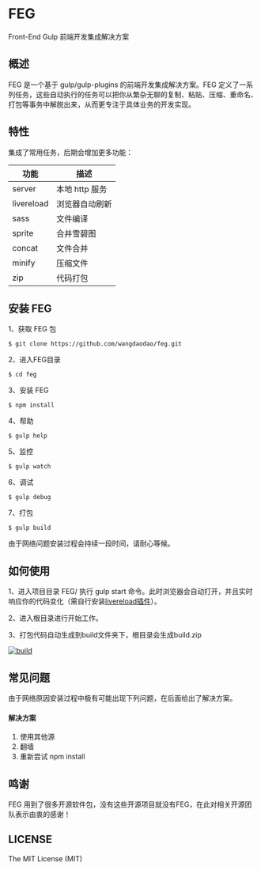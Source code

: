 # FEG

Front-End Gulp
前端开发集成解决方案

## 概述

FEG 是一个基于 gulp/gulp-plugins 的前端开发集成解决方案。FEG 定义了一系列任务，这些自动执行的任务可以把你从繁杂无聊的复制、粘贴、压缩、重命名、打包等事务中解脱出来，从而更专注于具体业务的开发实现。

## 特性

集成了常用任务，后期会增加更多功能：

功能 | 描述
---- | ---- 
server | 本地 http 服务
livereload | 浏览器自动刷新
sass | 文件编译
sprite | 合并雪碧图
concat | 文件合并 
minify | 压缩文件
zip  | 代码打包

## 安装 FEG

1、获取 FEG 包

```
$ git clone https://github.com/wangdaodao/feg.git
```

2、进入FEG目录
```
$ cd feg
```

3、安装 FEG
```
$ npm install
```

4、帮助
```
$ gulp help
```

5、监控
```
$ gulp watch
```

6、调试
```
$ gulp debug
```

7、打包
```
$ gulp build
```

由于网络问题安装过程会持续一段时间，请耐心等候。

## 如何使用

1、进入项目目录 FEG/ 执行 gulp start 命令。此时浏览器会自动打开，并且实时响应你的代码变化（需自行安装[livereload插件](https://chrome.google.com/webstore/detail/livereload/jnihajbhpnppcggbcgedagnkighmdlei)）。

2、进入根目录进行开始工作。

3、打包代码自动生成到build文件夹下，根目录会生成build.zip

[![build](http://wangdaodao.qiniudn.com/uploads/2015/12/feg.gif)](http://wangdaodao.qiniudn.com/uploads/2015/12/feg.gif)

## 常见问题
由于网络原因安装过程中极有可能出现下列问题，在后面给出了解决方案。

#### 解决方案

1. 使用其他源
2. 翻墙
3. 重新尝试 npm install

## 鸣谢
FEG 用到了很多开源软件包，没有这些开源项目就没有FEG，在此对相关开源团队表示由衷的感谢！

## LICENSE

The MIT License (MIT)